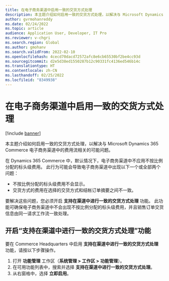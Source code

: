 ```yaml
---
title: 在电子商务渠道中启用一致的交货方式处理
description: 本主题介绍如何启用一致的交货方式处理，以解决与 Microsoft Dynamics 365 Commerce 电子商务渠道中的费用流相关的可能问题。
author: gvrmohanreddy
ms.date: 02/24/2022
ms.topic: article
audience: Application User, Developer, IT Pro
ms.reviewer: v-chgri
ms.search.region: Global
ms.author: gmohanv
ms.search.validFrom: 2022-02-10
ms.openlocfilehash: 4cecd70dacd72572afc8e6cb65530bf2be4cc93d
ms.sourcegitcommit: d2e5d38ed1550287b12c90331fc4136ed546b14c
ms.translationtype: HT
ms.contentlocale: zh-CN
ms.lasthandoff: 02/25/2022
ms.locfileid: "8349938"
---
```

# <a name="enable-consistent-delivery-mode-handling-in-e-commerce-channels"></a>在电子商务渠道中启用一致的交货方式处理 

[!include [banner](includes/banner.md)]

本主题介绍如何启用一致的交货方式处理，以解决与 Microsoft Dynamics 365 Commerce 电子商务渠道中的费用流相关的可能问题。

在 Dynamics 365 Commerce 中，默认情况下，电子商务渠道中不应用不按比例分配的标头级费用。 此行为可能会导致电子商务渠道中出现以下一个或全部两个问题：

- 不按比例分配的标头级费用不会显示。
- 交货方式的费用在选择的交货方式和结帐订单摘要之间不一致。

要解决这些问题，您必须开启 **支持在渠道中进行一致的交货方式处理** 功能。 此功能可确保电子商务渠道中不会出现不按比例分配的标头级费用，并且销售订单交货信息由同一请求工作流一致处理。

## <a name="turn-on-the-enable-consistent-delivery-mode-handling-in-channel-feature"></a>开启“支持在渠道中进行一致的交货方式处理”功能

要在 Commerce Headquarters 中启用 **支持在渠道中进行一致的交货方式处理** 功能，请按以下步骤操作。

1. 打开 **功能管理** 工作区（**系统管理 \> 工作区 \> 功能管理**）。
1. 在可用功能列表中，搜索并选择 **支持在渠道中进行一致的交货方式处理**。
1. 从右窗格中，选择 **立即启用**。
